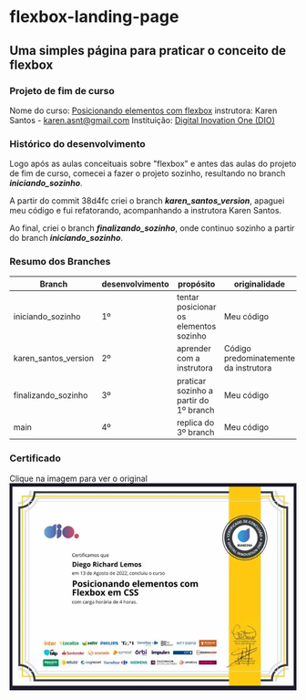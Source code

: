 # flexbox-landing-page

## Uma simples página para praticar o conceito de flexbox

### Projeto de fim de curso

Nome do curso: [Posicionando elementos com flexbox](https://web.dio.me/course/posicionando-elementos-com-flexbox-em-css/learning/46f1e8c7-ef6e-458e-ad4e-369fc65faba7/?back=/home)
instrutora: Karen Santos - karen.asnt@gmail.com
Instituição: [Digital Inovation One (DIO)](https://web.dio.me/)

### Histórico do desenvolvimento


Logo após as aulas conceituais sobre "flexbox" e antes das aulas do projeto de fim de curso, comecei a fazer o projeto sozinho, resultando no branch ***iniciando_sozinho***.

A partir do commit 38d4fc criei o branch ***karen_santos_version***, apaguei meu código e fui refatorando, acompanhando a instrutora Karen Santos.

Ao final, criei o branch ***finalizando_sozinho***, onde continuo sozinho a partir do branch ***iniciando_sozinho***.

### Resumo dos Branches

| Branch | desenvolvimento | propósito | originalidade |
|--- |--- |--- |--- |
| iniciando_sozinho | 1º | tentar posicionar os elementos sozinho | Meu código |
| karen_santos_version | 2º | aprender com a instrutora | Código predominatemente da instrutora |
| finalizando_sozinho | 3º | praticar sozinho a partir do 1º branch | Meu código |
| main | 4º | replica do 3º branch | Meu código |

### Certificado

Clique na imagem para ver o original
[![Certificado](https://github.com/10diieggos/flexbox-landing-page/blob/karen_santos_version/certificado.png?raw=true)](https://www.dio.me/certificate/86A8ED8A)